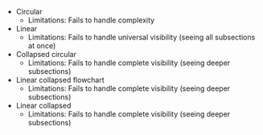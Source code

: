 - Circular
	- Limitations: Fails to handle complexity
- Linear
	- Limitations: Fails to handle universal visibility (seeing all subsections at once)
- Collapsed circular
	- Limitations: Fails to handle complete visibility (seeing deeper subsections)
- Linear collapsed flowchart
	- Limitations: Fails to handle complete visibility (seeing deeper subsections)
- Linear collapsed
	- Limitations: Fails to handle complete visibility (seeing deeper subsections)